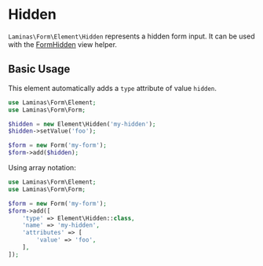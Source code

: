 # Hidden

`Laminas\Form\Element\Hidden` represents a hidden form input.
It can be used with the [FormHidden](../helper/form-hidden.md) view helper.

## Basic Usage

This element automatically adds a `type` attribute of value `hidden`.

```php
use Laminas\Form\Element;
use Laminas\Form\Form;

$hidden = new Element\Hidden('my-hidden');
$hidden->setValue('foo');

$form = new Form('my-form');
$form->add($hidden);
```

Using array notation:

```php
use Laminas\Form\Element;
use Laminas\Form\Form;

$form = new Form('my-form');
$form->add([
	'type' => Element\Hidden::class,
	'name' => 'my-hidden',
	'attributes' => [
		'value' => 'foo',
	],
]);
```
